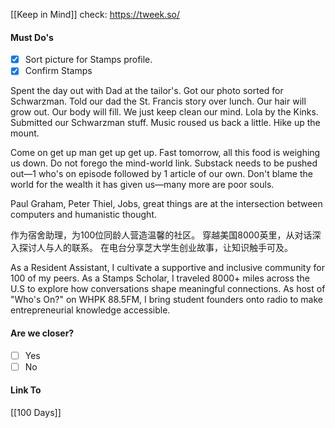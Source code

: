 [[Keep in Mind]]
check: https://tweek.so/
#### Must Do's
- [x] Sort picture for Stamps profile.
- [x] Confirm Stamps

Spent the day out with Dad at the tailor's. Got our photo sorted for Schwarzman. Told our dad the St. Francis story over lunch. Our hair will grow out. Our body will fill. We just keep clean our mind. Lola by the Kinks. Submitted our Schwarzman stuff. Music roused us back a little. Hike up the mount.

Come on get up man get up get up. Fast tomorrow, all this food is weighing us down. Do not forego the mind-world link. Substack needs to be pushed out—1 who's on episode followed by 1 article of our own. Don't blame the world for the wealth it has given us—many more are poor souls.

Paul Graham, Peter Thiel, Jobs, great things are at the intersection between computers and humanistic thought. 

作为宿舍助理，为100位同龄人营造温馨的社区。
穿越美国8000英里，从对话深入探讨人与人的联系。
在电台分享芝大学生创业故事，让知识触手可及。

As a Resident Assistant, I cultivate a supportive and inclusive community for 100 of my peers.
As a Stamps Scholar, I traveled 8000+ miles across the U.S to explore how conversations shape meaningful connections.
As host of "Who's On?" on WHPK 88.5FM, I bring student founders onto radio to make entrepreneurial knowledge accessible.
#### Are we closer?
- [ ] Yes
- [ ] No
#### Link To
[[100 Days]]